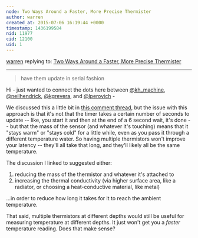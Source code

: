 ```yaml
---
node: Two Ways Around a Faster, More Precise Thermister
author: warren
created_at: 2015-07-06 16:19:44 +0000
timestamp: 1436199584
nid: 11977
cid: 12100
uid: 1
---
```




[warren](../profile/warren) replying to: [Two Ways Around a Faster, More Precise Thermister](../notes/kh_machine/06-12-2015/two-ways-around-a-faster-more-precise-thermister)

----
> have them update in serial fashion

Hi - just wanted to connect the dots here between [@kh_machine](/profile/kh_machine), [@neilhendrick](/profile/neilhendrick), [@kgrevera](/profile/kgrevera), and [@lperovich](/profile/lperovich) - 

We discussed this a little bit in [this comment thread](/notes/neilhendrick/06-11-2015/thermal-fishing-bob-temperature-measurement-speed#c11949), but the issue with this approach is that it's not that the timer takes a certain number of seconds to update -- like, you start it and then at the end of a 6 second wait, it's done -- but that the mass of the sensor (and whatever it's touching) means that it "stays warm" or "stays cold" for a little while, even as you pass it through a different temperature water. So having multiple thermistors won't improve your latency -- they'll all take that long, and they'll likely all be the same temperature. 

The discussion I linked to suggested either:

1. reducing the mass of the thermistor and whatever it's attached to
2. increasing the thermal conductivity (via higher surface area, like a radiator, or choosing a heat-conductive material, like metal)

...in order to reduce how long it takes for it to reach the ambient temperature.

That said, multiple thermistors at different depths would still be useful for measuring temperature at different depths. It just won't get you a *faster* temperature reading. Does that make sense? 